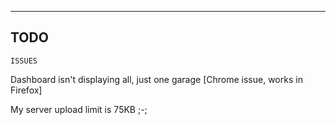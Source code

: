 ----------
 TODO
----------



~~~~~
ISSUES
~~~~~
Dashboard isn't displaying all, just one garage [Chrome issue, works in Firefox]

My server upload limit is 75KB ;-;